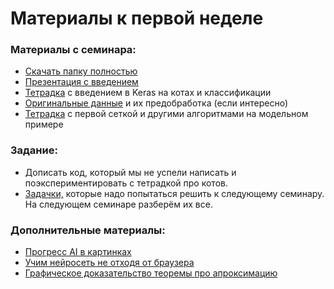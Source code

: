 Материалы к первой неделе
=====

### Материалы с семинара:

* [Скачать папку полностью](https://minhaskamal.github.io/DownGit/#/home?url=https://github.com/dniku/neural_nets_dpo/tree/master/logi_2020/week01)
* [Презентация с введением](https://github.com/dniku/neural_nets_dpo/blob/master/logi_2020/week01/nn_slides_1.pdf)
* [Тетрадка](https://nbviewer.jupyter.org/github/dniku/neural_nets_dpo/blob/master/logi_2020/week01/sem1_keras_intro_classification.ipynb) с введением в Keras на котах и классификации
* [Оригинальные данные](https://github.com/dniku/neural_nets_dpo/tree/master/logi_2020/week01/original_cats) и их предобработка (если интересно)
* [Тетрадка](https://nbviewer.jupyter.org/github/dniku/neural_nets_dpo/blob/master/logi_2020/week01/sem1_my_first_neural_network.ipynb) с первой сеткой и другими алгоритмами на модельном примере

### Задание:

* Дописать код, который мы не успели написать и поэкспериментировать с тетрадкой про котов.
* [Задачки,](https://github.com/dniku/neural_nets_dpo/blob/master/logi_2020/week01/tasks.pdf) которые надо попытаться решить к следующему семинару. На следующем семинаре разберём их все.

### Дополнительные материалы:


* [Прогресс AI в картинках](https://www.eff.org/ai/metrics)
* [Учим нейросеть не отходя от браузера](http://playground.tensorflow.org)
* [Графическое доказательство теоремы про апроксимацию](http://neuralnetworksanddeeplearning.com/chap4.html)
